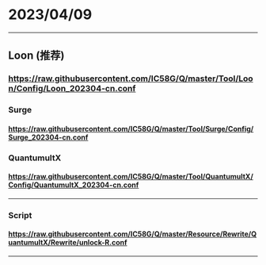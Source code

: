 # 2023/04/09

---------------------------

## Loon (推荐)

### https://raw.githubusercontent.com/IC58G/Q/master/Tool/Loon/Config/Loon_202304-cn.conf

### Surge

#### https://raw.githubusercontent.com/IC58G/Q/master/Tool/Surge/Config/Surge_202304-cn.conf

### QuantumultX

#### https://raw.githubusercontent.com/IC58G/Q/master/Tool/QuantumultX/Config/QuantumultX_202304-cn.conf

---------------------------
###  Script

#### https://raw.githubusercontent.com/IC58G/Q/master/Resource/Rewrite/QuantumultX/Rewrite/unlock-R.conf

---------------------------